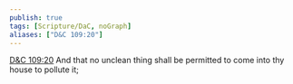 ```yaml
---
publish: true
tags: [Scripture/DaC, noGraph]
aliases: ["D&C 109:20"]
---
```

[D&C 109:20](https://churchofjesuschrist.org/study/scriptures/dc-testament/dc/109?lang=eng&id=p20#p20) And that no unclean thing shall be permitted to come into thy house to pollute it;
